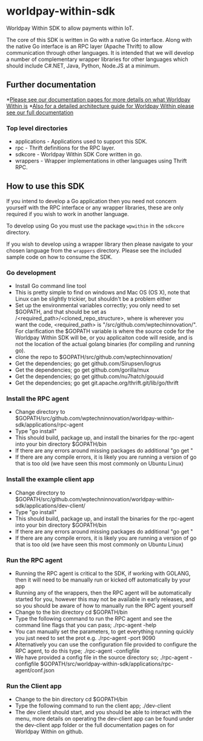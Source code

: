 # worldpay-within-sdk
Worldpay Within SDK to allow payments within IoT.

The core of this SDK is written in Go with a native Go interface. Along with the native Go interface is an RPC layer (Apache Thrift) to allow communication through other languages. It is intended that we will develop a number of complementary wrapper libraries for other languages which should include C#.NET, Java, Python, Node.JS at a minimum.

## Further documentation
*[Please see our documentation pages for more details on what Worldpay Within is](https://wptechInnovation.github.io)
*[Also for a detailed architecture guide for Worldpay Within please see our full documentation](https://wptechInnovation.github.io)

### Top level directories

* applications - Applications used to support this SDK.
* rpc - Thrift definitions for the RPC layer.
* sdkcore - Worldpay Within SDK Core written in go.
* wrappers - Wrapper implementations in other languages using Thrift RPC.

## How to use this SDK

If you intend to develop a Go application then you need not concern yourself with the RPC interface or any wrapper libraries, these are only required if you wish to work in another language.

To develop using Go you must use the package `wpwithin` in the `sdkcore` directory.

If you wish to develop using a wrapper library then please navigate to your chosen language from the `wrappers` directory. Please see the included sample code on how to consume the SDK.

### Go development

* Install Go command line tool
* This is pretty simple to find on windows and Mac OS (OS X), note that Linux can be slightly trickier, but shouldn't be a problem either
* Set up the environmental variables correctly; you only need to set $GOPATH, and that should be set as <home>/<required_path>/<cloned_repo_structure>, where <home> is wherever you want the code, <required_path> is "/src/github.com/wptechinnovation/". For clarification the $GOPATH variable is where the source code for the Worldpay Within SDK will be, or you applicaiton code will reside, and is not the location of the actual golang binaries (for compiling and running go).
* clone the repo to $GOPATH/src/github.com/wptechinnovation/
* Get the dependencies; go get github.com/Sirupsen/logrus
* Get the dependencies; go get github.com/gorilla/mux
* Get the dependencies; go get github.com/nu7hatch/gouuid
* Get the dependencies; go get git.apache.org/thrift.git/lib/go/thrift

### Install the RPC agent
* Change directory to $GOPATH/src/github.com/wptechninnovation/worldpay-within-sdk/applications/rpc-agent
* Type "go install"
* This should build, package up, and install the binaries for the rpc-agent into your bin directory $GOPATH/bin
* If there are any errors around missing packages do additional "go get <package-repo-path>"
* If there are any compile errors, it is likely you are running a version of go that is too old (we have seen this most commonly on Ubuntu Linux)

### Install the example client app
* Change directory to $GOPATH/src/github.com/wptechninnovation/worldpay-within-sdk/applications/dev-client/
* Type "go install"
* This should build, package up, and install the binaries for the rpc-agent into your bin directory $GOPATH/bin
* If there are any errors around missing packages do additional "go get <package-repo-path>"
* If there are any compile errors, it is likely you are running a version of go that is too old (we have seen this most commonly on Ubuntu Linux)

### Run the RPC agent
* Running the RPC agent is critical to the SDK, if working with GOLANG, then it will need to be manually run or kicked off automatically by your app
* Running any of the wrappers, then the RPC agent will be automatically started for you, however this may not be available in early releases, and so you should be aware of how to manually run the RPC agent yourself
* Change to the bin directory cd $GOPATH/bin
* Type the following command to run the RPC agent and see the command line flags that you can pass; ./rpc-agent -help
* You can manually set the parameters, to get everything running quickly you just need to set the prot e.g. ./rpc-agent -port 9090
* Alternatively you can use the configuration file provided to configure the RPC agent, to do this type; ./rpc-agent -configfile <path and filename of config file>
* We have provided a config file in the source directory so; ./rpc-agent -configfile $GOPATH/src/worldpay-within-sdk/applications/rpc-agent/conf.json

### Run the Client app
* Change to the bin directory cd $GOPATH/bin
* Type the following command to run the client app; ./dev-client
* The dev client should start, and you should be able to interact with the menu, more details on operating the dev-client app can be found under the dev-client app folder or the full documentation pages on for Worldpay Within on github.




